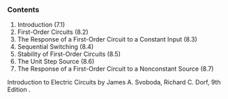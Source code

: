 ### Contents

1. Introduction (7.1)
2. First-Order Circuits (8.2)
3. The Response of a First-Order Circuit to a Constant Input (8.3)
4. Sequential Switching (8.4)
5. Stability of First-Order Circuits (8.5)
6. The Unit Step Source (8.6)
7. The Response of a First-Order Circuit to a Nonconstant Source (8.7)

Introduction to Electric Circuits by James A. Svoboda, Richard C. Dorf, 9th Edition
.
